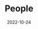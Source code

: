 ---
title: People
date: 2022-10-24

type: landing

sections:
  - block: people
    content:
      title: Meet the Team
      # Choose which groups/teams of users to display.
      #   Edit `user_groups` in each user's profile to add them to one or more of these groups.
      user_groups:
          - Principal Investigators
          - Researchers
          - Grad Students
          - Administration
          - Visitors
          # - Alumni
      sort_by: Params.last_name
      sort_ascending: true
    design:
      show_interests: false
      show_role: true
      show_social: true
---